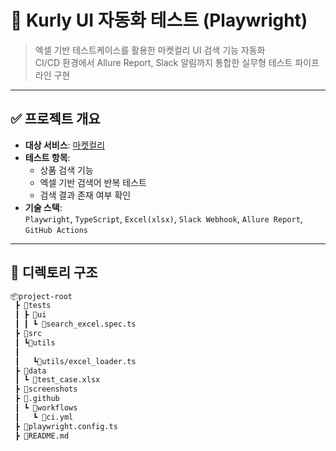 # 🧪 Kurly UI 자동화 테스트 (Playwright)

> 엑셀 기반 테스트케이스를 활용한 마켓컬리 UI 검색 기능 자동화  
> CI/CD 환경에서 Allure Report, Slack 알림까지 통합한 실무형 테스트 파이프라인 구현

---

## ✅ 프로젝트 개요

- **대상 서비스**: [마켓컬리](https://www.kurly.com)
- **테스트 항목**:
  - 상품 검색 기능
  - 엑셀 기반 검색어 반복 테스트
  - 검색 결과 존재 여부 확인
- **기술 스택**:  
  `Playwright`, `TypeScript`, `Excel(xlsx)`, `Slack Webhook`, `Allure Report`, `GitHub Actions`

---

## 📂 디렉토리 구조
```bash
📦project-root
 ┣ 📂tests
 ┃ ┣ 📂ui
 ┃ ┃ ┗ 📜search_excel.spec.ts
 ┣ 📂src
 ┃ ┗📂utils
 ┃
 ┃   ┗📜utils/excel_loader.ts
 ┣ 📂data
 ┃ ┗ 📜test_case.xlsx
 ┣ 📂screenshots
 ┣ 📂.github
 ┃ ┗ 📂workflows
 ┃   ┗ 📜ci.yml
 ┣ 📜playwright.config.ts
 ┣ 📜README.md
